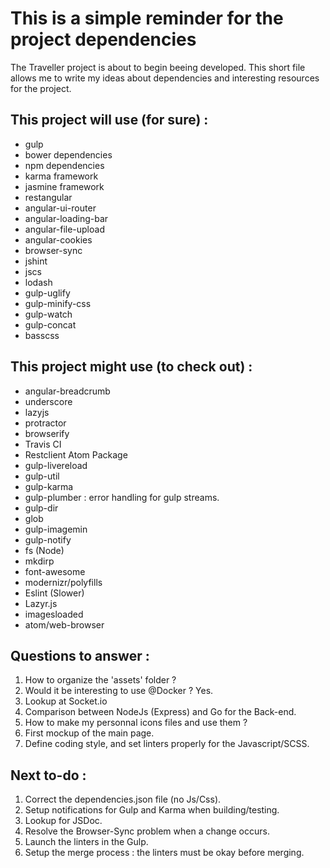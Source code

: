# This is a simple reminder for the project dependencies

The Traveller project is about to begin beeing developed. This short file allows me to write my ideas about dependencies and interesting resources for the project.

## This project will use (for sure) :

- gulp
- bower dependencies
- npm dependencies
- karma framework
- jasmine framework
- restangular
- angular-ui-router
- angular-loading-bar
- angular-file-upload
- angular-cookies
- browser-sync
- jshint
- jscs
- lodash
- gulp-uglify
- gulp-minify-css
- gulp-watch
- gulp-concat
- basscss

## This project might use (to check out) :

- angular-breadcrumb
- underscore
- lazyjs
- protractor
- browserify
- Travis CI
- Restclient Atom Package
- gulp-livereload
- gulp-util
- gulp-karma
- gulp-plumber : error handling for gulp streams.
- gulp-dir
- glob
- gulp-imagemin
- gulp-notify
- fs (Node)
- mkdirp
- font-awesome
- modernizr/polyfills
- Eslint (Slower)
- Lazyr.js
- imagesloaded
- atom/web-browser

## Questions to answer :

1. How to organize the 'assets' folder ?
2. Would it be interesting to use @Docker ? Yes.
3. Lookup at Socket.io
4. Comparison between NodeJs (Express) and Go for the Back-end.
5. How to make my personnal icons files and use them ?
6. First mockup of the main page.
7. Define coding style, and set linters properly for the Javascript/SCSS.

## Next to-do :

1. Correct the dependencies.json file (no Js/Css).
2. Setup notifications for Gulp and Karma when building/testing.
3. Lookup for JSDoc.
4. Resolve the Browser-Sync problem when a change occurs.
5. Launch the linters in the Gulp.
6. Setup the merge process : the linters must be okay before merging.
